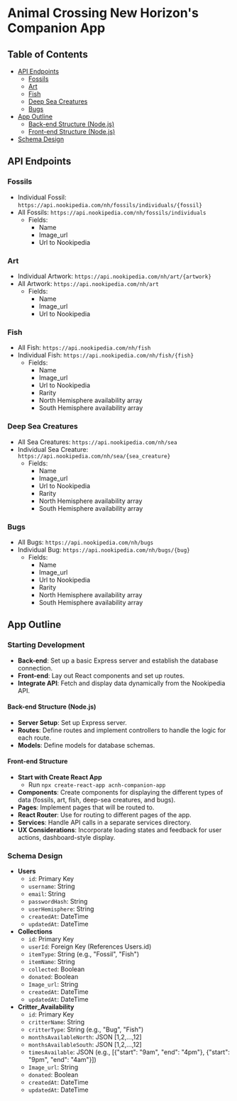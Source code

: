# Animal Crossing New Horizon's Companion App

## Table of Contents
- [API Endpoints](#api-endpoints)
  - [Fossils](#fossils)
  - [Art](#art)
  - [Fish](#fish)
  - [Deep Sea Creatures](#deep-sea-creatures)
  - [Bugs](#bugs)
- [App Outline](#app-outline)
  - [Back-end Structure (Node.js)](#back-end-structure-nodejs)
  - [Front-end Structure (Node.js)](#front-end-structure-nodejs)
- [Schema Design](#schema-design)

## API Endpoints

### Fossils
- Individual Fossil: `https://api.nookipedia.com/nh/fossils/individuals/{fossil}`
- All Fossils: `https://api.nookipedia.com/nh/fossils/individuals`
  - Fields:
    - Name
    - Image_url
    - Url to Nookipedia

### Art
- Individual Artwork: `https://api.nookipedia.com/nh/art/{artwork}`
- All Artwork: `https://api.nookipedia.com/nh/art`
  - Fields:
    - Name
    - Image_url
    - Url to Nookipedia

### Fish
- All Fish: `https://api.nookipedia.com/nh/fish`
- Individual Fish: `https://api.nookipedia.com/nh/fish/{fish}`
  - Fields:
    - Name
    - Image_url
    - Url to Nookipedia
    - Rarity
    - North Hemisphere availability array
    - South Hemisphere availability array

### Deep Sea Creatures
- All Sea Creatures: `https://api.nookipedia.com/nh/sea`
- Individual Sea Creature: `https://api.nookipedia.com/nh/sea/{sea_creature}`
  - Fields:
    - Name
    - Image_url
    - Url to Nookipedia
    - Rarity
    - North Hemisphere availability array
    - South Hemisphere availability array

### Bugs
- All Bugs: `https://api.nookipedia.com/nh/bugs`
- Individual Bug: `https://api.nookipedia.com/nh/bugs/{bug}`
  - Fields:
    - Name
    - Image_url
    - Url to Nookipedia
    - Rarity
    - North Hemisphere availability array
    - South Hemisphere availability array


## App Outline

### Starting Development
- **Back-end**: Set up a basic Express server and establish the database connection.
- **Front-end**: Lay out React components and set up routes.
- **Integrate API**: Fetch and display data dynamically from the Nookipedia API.

#### Back-end Structure (Node.js)
- **Server Setup**: Set up Express server.
- **Routes**: Define routes and implement controllers to handle the logic for each route.
- **Models**: Define models for database schemas.

#### Front-end Structure
- **Start with Create React App**
  - Run `npx create-react-app acnh-companion-app`
- **Components**: Create components for displaying the different types of data (fossils, art, fish, deep-sea creatures, and bugs).
- **Pages**: Implement pages that will be routed to.
- **React Router**: Use for routing to different pages of the app.
- **Services**: Handle API calls in a separate services directory.
- **UX Considerations**: Incorporate loading states and feedback for user actions, dashboard-style display.

### Schema Design
- **Users**
  - `id`: Primary Key
  - `username`: String
  - `email`: String
  - `passwordHash`: String
  - `userHemisphere`: String
  - `createdAt`: DateTime
  - `updatedAt`: DateTime
- **Collections**
  - `id`: Primary Key
  - `userId`: Foreign Key (References Users.id)
  - `itemType`: String (e.g., "Fossil", "Fish")
  - `itemName`: String
  - `collected`: Boolean
  - `donated`: Boolean
  - `Image_url`: String
  - `createdAt`: DateTime
  - `updatedAt`: DateTime
- **Critter_Availability**
  - `id`: Primary Key
  - `critterName`: String
  - `critterType`: String (e.g., "Bug", "Fish")
  - `monthsAvailableNorth`: JSON [1,2,...,12]
  - `monthsAvailableSouth`: JSON [1,2,...,12]
  - `timesAvailable`: JSON (e.g., [{"start": "9am", "end": "4pm"}, {"start": "9pm", "end": "4am"}])
  - `Image_url`: String
  - `donated`: Boolean
  - `createdAt`: DateTime
  - `updatedAt`: DateTime

